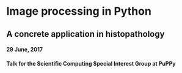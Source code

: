 # Image processing in Python
## A concrete application in histopathology

#### 29 June, 2017
#### Talk for the Scientific Computing Special Interest Group at PuPPy
